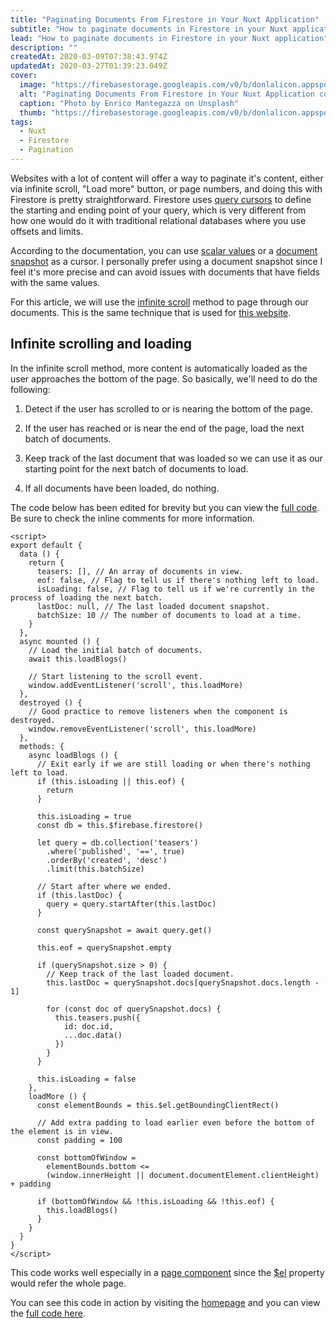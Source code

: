 ```yaml
---
title: "Paginating Documents From Firestore in Your Nuxt Application"
subtitle: "How to paginate documents in Firestore in your Nuxt application"
lead: "How to paginate documents in Firestore in your Nuxt application"
description: ""
createdAt: 2020-03-09T07:38:43.974Z
updatedAt: 2020-03-27T01:39:23.049Z
cover: 
  image: "https://firebasestorage.googleapis.com/v0/b/donlalicon.appspot.com/o/images%2Fenrico-mantegazza-493arZWzpXM-unsplash.jpg?alt=media&token=32653709-c3d5-4bee-812d-59819ac684f2"
  alt: "Paginating Documents From Firestore in Your Nuxt Application cover image"
  caption: "Photo by Enrico Mantegazza on Unsplash"
  thumb: "https://firebasestorage.googleapis.com/v0/b/donlalicon.appspot.com/o/images%2Fenrico-mantegazza-493arZWzpXM-unsplash_thumb.jpg?alt=media&token=25914b59-12dd-4719-95a2-e868c0073cab"
tags: 
  - Nuxt
  - Firestore
  - Pagination
---
```

Websites with a lot of content will offer a way to paginate it's content, either via infinite scroll, "Load more" button, or page numbers, and doing this with Firestore is pretty straightforward. Firestore uses [query cursors](https://firebase.google.com/docs/firestore/query-data/query-cursors) to define the starting and ending point of your query, which is very different from how one would do it with traditional relational databases where you use offsets and limits.

According to the documentation, you can use [scalar values](https://firebase.google.com/docs/firestore/query-data/query-cursors#add_a_simple_cursor_to_a_query) or a [document snapshot](https://firebase.google.com/docs/firestore/query-data/query-cursors#use_a_document_snapshot_to_define_the_query_cursor) as a cursor. I personally prefer using a document snapshot since I feel it's more precise and can avoid issues with documents that have fields with the same values.

For this article, we will use the [infinite scroll](https://www.smashingmagazine.com/2013/05/infinite-scrolling-lets-get-to-the-bottom-of-this/) method to page through our documents. This is the same technique that is used for [this website](https://github.com/angheloko/donlalicon/blob/master/pages/index.vue).

Infinite scrolling and loading
------------------------------

In the infinite scroll method, more content is automatically loaded as the user approaches the bottom of the page. So basically, we'll need to do the following:

1.  Detect if the user has scrolled to or is nearing the bottom of the page.
    
2.  If the user has reached or is near the end of the page, load the next batch of documents.
    
3.  Keep track of the last document that was loaded so we can use it as our starting point for the next batch of documents to load.
    
4.  If all documents have been loaded, do nothing.
    

The code below has been edited for brevity but you can view the [full code](https://github.com/angheloko/donlalicon/blob/master/pages/index.vue). Be sure to check the inline comments for more information.

```vue
<script>
export default {
  data () {
    return {
      teasers: [], // An array of documents in view.
      eof: false, // Flag to tell us if there's nothing left to load.
      isLoading: false, // Flag to tell us if we're currently in the process of loading the next batch.
      lastDoc: null, // The last loaded document snapshot.
      batchSize: 10 // The number of documents to load at a time.
    }
  },
  async mounted () {
    // Load the initial batch of documents.
    await this.loadBlogs()

    // Start listening to the scroll event.
    window.addEventListener('scroll', this.loadMore)
  },
  destroyed () {
    // Good practice to remove listeners when the component is destroyed.
    window.removeEventListener('scroll', this.loadMore)
  },
  methods: {
    async loadBlogs () {
      // Exit early if we are still loading or when there's nothing left to load.
      if (this.isLoading || this.eof) {
        return
      }

      this.isLoading = true
      const db = this.$firebase.firestore()

      let query = db.collection('teasers')
        .where('published', '==', true)
        .orderBy('created', 'desc')
        .limit(this.batchSize)

      // Start after where we ended.
      if (this.lastDoc) {
        query = query.startAfter(this.lastDoc)
      }

      const querySnapshot = await query.get()

      this.eof = querySnapshot.empty

      if (querySnapshot.size > 0) {
        // Keep track of the last loaded document.
        this.lastDoc = querySnapshot.docs[querySnapshot.docs.length - 1]

        for (const doc of querySnapshot.docs) {
          this.teasers.push({
            id: doc.id,
            ...doc.data()
          })
        }
      }

      this.isLoading = false
    },
    loadMore () {
      const elementBounds = this.$el.getBoundingClientRect()

      // Add extra padding to load earlier even before the bottom of the element is in view.
      const padding = 100

      const bottomOfWindow =
        elementBounds.bottom <=
        (window.innerHeight || document.documentElement.clientHeight) + padding

      if (bottomOfWindow && !this.isLoading && !this.eof) {
        this.loadBlogs()
      }
    }
  }
}
</script>
```

This code works well especially in a [page component](https://nuxtjs.org/guide/views#pages) since the [$el](https://012.vuejs.org/api/instance-properties.html#vm-\$el) property would refer the whole page.

You can see this code in action by visiting the [homepage](https://donlalicon.dev/) and you can view the [full code here](https://github.com/angheloko/donlalicon/blob/master/pages/index.vue).